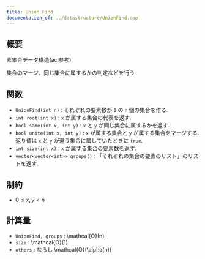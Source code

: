 ```yaml
---
title: Union Find
documentation_of: ../datastructure/UnionFind.cpp
---
```


## 概要

素集合データ構造(acl参考)

集合のマージ、同じ集合に属するかの判定などを行う

## 関数
* `UnionFind(int n)` : それぞれの要素数が `1` の `n` 個の集合を作る.
* `int root(int x)` : `x` が属する集合の代表を返す.
* `bool same(int x, int y)` : `x` と `y` が同じ集合に属するかを返す.
* `bool unite(int x, int y)` : `x` が属する集合と `y` が属する集合をマージする.  返り値は `x` と `y` が違う集合に属していたときに `true`.
* `int size(int x)` : `x` が属する集合の要素数を返す.
* `vector<vector<int>> groups()` : 「それぞれの集合の要素のリスト」のリストを返す.

## 制約
* $0 \leq x, y < n$

## 計算量
* `UnionFind, groups` : \mathcal{O}(n)
* `size` : \mathcal{O}(1)
* `others` : ならし \mathcal{O}(\alpha(n))